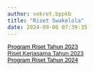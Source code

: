 ```yaml
---
author: sekret.bppkb
title: "Riset Swakelola"
date: 2024-09-06 07:39:35
---
```

<p style="margin: 0cm;"><span style="font-size: 10pt; font-family: arial, helvetica, sans-serif;"><a href="https://drive.google.com/file/d/1izE6M4lntvcW0AyMwaFWnDa5h9N5WYW3/view?usp=sharing"><span style="color: black;"><span style="vertical-align: inherit;"><span style="vertical-align: inherit;"><span style="vertical-align: inherit;"><span style="vertical-align: inherit;"><span style="vertical-align: inherit;"><span style="vertical-align: inherit;"><span style="vertical-align: inherit;"><span style="vertical-align: inherit;"><span style="vertical-align: inherit;"><span style="vertical-align: inherit;"><span style="vertical-align: inherit;"><span style="vertical-align: inherit;">Program Riset Tahun 2023</span></span></span></span></span></span></span></span></span></span></span></span><span style="vertical-align: inherit;"><span style="vertical-align: inherit;"></span></span></span></a></span></p>

<p style="margin: 0cm;"><a href="https://drive.google.com/file/d/1Mo6b62prG7b1STEgR-mwyaqoox2xa6KL/view?usp=sharing"><span style="font-size: 10pt; font-family: arial, helvetica, sans-serif;"><span style="font-size: 13.3333px;"><span style="vertical-align: inherit;"><span style="vertical-align: inherit;">Riset Kerjasama Tahun 2023</span></span></span></span></a></p>

<p style="margin: 0cm; font-variant-ligatures: normal; font-variant-caps: normal; orphans: 2; text-align: start; widows: 2; -webkit-text-stroke-width: 0px; text-decoration-thickness: initial; text-decoration-style: initial; text-decoration-color: initial; word-spacing: 0px;"><span style="font-size: 10pt; font-family: arial, helvetica, sans-serif;"><a href="https://drive.google.com/file/d/1q4uOh8gAF51AceFDGcqwSXzgxYdQA8qB/view?usp=sharing"><span style="color: black;"><span style="vertical-align: inherit;"><span style="vertical-align: inherit;"><span style="vertical-align: inherit;"><span style="vertical-align: inherit;"><span style="vertical-align: inherit;"><span style="vertical-align: inherit;"><span style="vertical-align: inherit;"><span style="vertical-align: inherit;"><span style="vertical-align: inherit;"><span style="vertical-align: inherit;"><span style="vertical-align: inherit;"><span style="vertical-align: inherit;">Program Riset Tahun 2024</span></span></span></span></span></span></span></span></span></span></span></span></span></a></span></p>

<p style="margin: 0cm;"></p>

<p style="margin: 0cm; font-variant-ligatures: normal; font-variant-caps: normal; orphans: 2; text-align: start; widows: 2; -webkit-text-stroke-width: 0px; text-decoration-thickness: initial; text-decoration-style: initial; text-decoration-color: initial; word-spacing: 0px;"></p>
